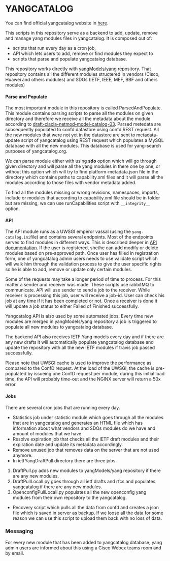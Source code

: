 YANGCATALOG
===========

You can find official yangcatalog website in [here](https://yangcatalog.org).

This scripts in this repository serve as a backend to add, update, remove and manage
yang modules files in yangcatalog. It is composed out of:
* scripts that run every day as a cron job, 
* API which lets users to add, remove or find modules they expect to 
* scripts that parse and populate yangcatalog database.

This repository works directly with [yangModels/yang](https://github.com/YangModels/yang)
repository. That repository contains all the different modules
structered in vendors (Cisco, Huawei and others modules) and SDOs
(IETF, IEEE, MEF, BBF and others modules)

#### Parse and Populate

The most important module in this repository is called ParsedAndPopulate.
This module contains parsing scripts to parse all the modules on given
directory and therefore we receive all the metadata about the module
according to [draft-clacla-netmod-model-catalog-03](https://tools.ietf.org/html/draft-clacla-netmod-model-catalog-03).
Parsed metedata are subsequently populated to confd datastore using
confd REST request. All the new modules that were not yet in the datastore
are sent to metadata-update script of yangcatalog using REST request
which populates a MySQL database with all the new modules. This database
is used for yang-search purposes of yangcatalog.org.

We can parse module either with using __sdo__ option which will go through
given directory and will parse all the yang modules in there one by one,
or without this option which will try to find platform-metadata.json file
in the directory which contains paths to capability.xml files and it
will parse all the modules according to those files with vendor metadata
added.

To find all the modules missing or wrong revisions, namespaces, imports,
include or modules that according to capability.xml file should be in
folder but are missing, we can use runCapabilities script with `__integrity__`
option.

#### API

The API module runs as a UWSGI emperor vassal (using the `yang-catalog.ini`file)
and contains several endpoints. Most
of the endpoints serves to find modules in different ways. This is described
deeper in [API documentation](www.yangcatalog.org/doc). If the user is
registered, she/he can add modify or delete modules based on pre-approved path.
Once user has filled in registration form, one of yangcatalog admin users
needs to use validate script which will walk him through the validation
process to give the user specific rights so he is able to add, remove or
update only certain modules.

Some of the requests may take a longer period of time to process. For this
matter a sender and receiver was made. These scripts use rabbitMQ
to communicate. API will use sender to send a job to the receiver. While
receiver is processing this job, user will receive a job-id. User can
check his job at any time if it has been completed or not. Once a receiver
is done it will update a job status to either Failed of Finished
successfully.

Yangcatalog API is also used by some automated jobs. Every time new
modules are merged in yangModels/yang repository a job is triggered to
populate all new modules to yangcatalog database. 

The backend API also receives
IETF Yang models every day and if there are any new drafts it will
automatically populate yangcatalog database and update the repository
with all the new IETF modules if travis job passed successfully.

Please note that UWSGI cache is used to improve the performance as compared to
the ConfD request. At the load of the UWSGI, the cache is pre-populated by 
issueing one ConfD request per module; during this initial load time, the API
will probably time-out and the NGINX server will return a 50x error.

#### Jobs

There are several cron jobs that are running every day.
* Statistics job under statistic module which goes through all the
modules that are in yangcatalog and generates an HTML file which has
information about what vendors and SDOs modules do we have and amount of
modules that we have.
* Resolve expiration job that checks all the IETF draft modules
and their expiration date and update its metadata accordingly.
* Remove unused job that removes data on the server that are not used
anymore.
* In ietfYangDraftPull directory there are three jobs.
1. DraftPull.py adds new modules
to yangModels/yang repository if there are any new modules. 
2. DraftPullLocall.py
goes through all ietf drafts and rfcs and populates yangcatalog if there
are any new modules.
3. OpenconfigPullLocall.py populates all the
new openconfig yang modules from their own repository to the yangcatalog.
* Recovery script which pulls all the data from confd and creates a json
file which is saved in server as backup. If we loose all the data for
some reason we can use this script to upload them back with no loss of
data.

### Messaging

For every new module that has been added to yangcatalog database, yang admin
users are informed about this using a Cisco Webex teams room and by email.


